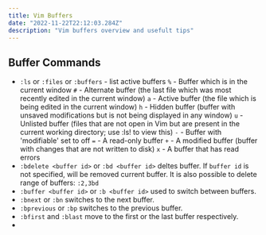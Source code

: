 ```yaml
---
title: Vim Buffers
date: "2022-11-22T22:12:03.284Z"
description: "Vim buffers overview and usefult tips"
---
```


## Buffer Commands

- `:ls` or `:files` or `:buffers` - list active buffers
  `%` - Buffer which is in the current window
  `#` - Alternate buffer (the last file which was most recently edited in the current window)
  `a` - Active buffer (the file which is being edited in the current window)
  `h` - Hidden buffer (buffer with unsaved modifications but is not being displayed in any window)
  `u` - Unlisted buffer (files that are not open in Vim but are present in the current working directory; use :ls! to view this)
  `-` - Buffer with 'modifiable' set to off
  `=` - A read-only buffer
  `+` - A modified buffer (buffer with changes that are not written to disk)
  `x` - A buffer that has read errors
- `:bdelete <buffer id>` or `:bd <buffer id>` deltes buffer.
  If `buffer id` is not specified, will be removed current buffer.
  It is also possible to delete range of buffers: `:2,3bd`
- `:buffer <buffer id>` or `:b <buffer id>` used to switch between buffers.
- `:bnext` or `:bn` switches to the next buffer.
- `:bprevious` or `:bp` switches to the previous buffer.
- `:bfirst` and `:blast` move to the first or the last buffer respectively.
- 